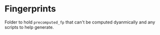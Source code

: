 # Fingerprints

Folder to hold `precomputed_fp` that can't be computed dyanmically and any scripts to help generate.
